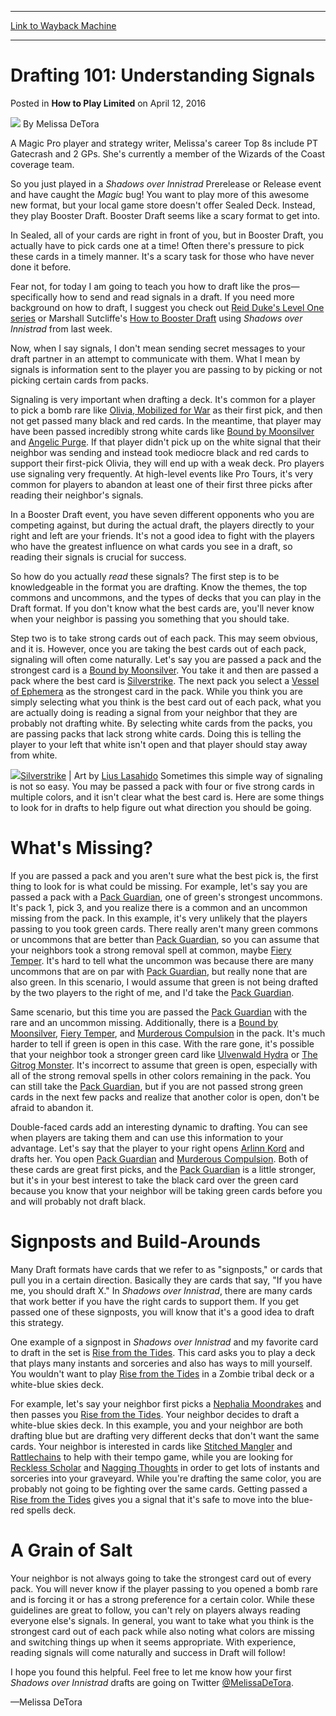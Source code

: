 
---
[Link to Wayback Machine](https://web.archive.org/web/20160416023719/http://magic.wizards.com/en/articles/archive/how-play-limited/drafting-101-understanding-signals-2016-04-12)

[_metadata_:author]:- "Melissa DeTora"
[_metadata_:description]:- "Booster Draft can be very intimidating at first glance, but Melissa has a few tips that will help you find success in the format."
[_metadata_:generator]:- "Drupal 7 (http://drupal.org)"
[_metadata_:node]:- "1016626"
[_metadata_:publish_date]:- "2016-04-12"
[_metadata_:source]:- "div-main-content"
[_metadata_:title]:- "Drafting 101: Understanding Signals"
[_metadata_:wayback_capture_timestamp]:- "2016-04-16 02:37:19"
[_metadata_:wayback_raw_url]:- "https://web.archive.org/web/20160416023719id_/http://magic.wizards.com/en/articles/archive/how-play-limited/drafting-101-understanding-signals-2016-04-12"
[_metadata_:wayback_url]:- "http://magic.wizards.com/en/articles/archive/how-play-limited/drafting-101-understanding-signals-2016-04-12"
---


Drafting 101: Understanding Signals
===================================



 Posted in **How to Play Limited**
 on April 12, 2016 






![](https://media.magic.wizards.com/styles/auth_small/public/images/person/Melissa_DeTora.jpg)
By Melissa DeTora




 A Magic Pro player and strategy writer, Melissa's career Top 8s include PT Gatecrash and 2 GPs. She's currently a member of the Wizards of the Coast coverage team. 






So you just played in a *Shadows over Innistrad* Prerelease or Release event and have caught the *Magic* bug! You want to play more of this awesome new format, but your local game store doesn't offer Sealed Deck. Instead, they play Booster Draft. Booster Draft seems like a scary format to get into.


In Sealed, all of your cards are right in front of you, but in Booster Draft, you actually have to pick cards one at a time! Often there's pressure to pick these cards in a timely manner. It's a scary task for those who have never done it before.


Fear not, for today I am going to teach you how to draft like the pros—specifically how to send and read signals in a draft. If you need more background on how to draft, I suggest you check out [Reid Duke's Level One series](http://magic.wizards.com/en/articles/archive/level-one/level-one-full-course-2015-10-05) or Marshall Sutcliffe's [How to Booster Draft](http://magic.wizards.com/en/articles/archive/how-play-limited/how-booster-draft-2016-04-05) using *Shadows over Innistrad* from last week.


Now, when I say signals, I don't mean sending secret messages to your draft partner in an attempt to communicate with them. What I mean by signals is information sent to the player you are passing to by picking or not picking certain cards from packs.


Signaling is very important when drafting a deck. It's common for a player to pick a bomb rare like [Olivia, Mobilized for War](http://gatherer.wizards.com/Pages/Card/Details.aspx?name=Olivia%2C+Mobilized+for+War) as their first pick, and then not get passed many black and red cards. In the meantime, that player may have been passed incredibly strong white cards like [Bound by Moonsilver](http://gatherer.wizards.com/Pages/Card/Details.aspx?name=Bound+by+Moonsilver) and [Angelic Purge](http://gatherer.wizards.com/Pages/Card/Details.aspx?name=Angelic+Purge). If that player didn't pick up on the white signal that their neighbor was sending and instead took mediocre black and red cards to support their first-pick Olivia, they will end up with a weak deck. Pro players use signaling very frequently. At high-level events like Pro Tours, it's very common for players to abandon at least one of their first three picks after reading their neighbor's signals.


In a Booster Draft event, you have seven different opponents who you are competing against, but during the actual draft, the players directly to your right and left are your friends. It's not a good idea to fight with the players who have the greatest influence on what cards you see in a draft, so reading their signals is crucial for success.


So how do you actually *read* these signals? The first step is to be knowledgeable in the format you are drafting. Know the themes, the top commons and uncommons, and the types of decks that you can play in the Draft format. If you don't know what the best cards are, you'll never know when your neighbor is passing you something that you should take.


Step two is to take strong cards out of each pack. This may seem obvious, and it is. However, once you are taking the best cards out of each pack, signaling will often come naturally. Let's say you are passed a pack and the strongest card is a [Bound by Moonsilver](http://gatherer.wizards.com/Pages/Card/Details.aspx?name=Bound+by+Moonsilver). You take it and then are passed a pack where the best card is [Silverstrike](http://gatherer.wizards.com/Pages/Card/Details.aspx?name=Silverstrike). The next pack you select a [Vessel of Ephemera](http://gatherer.wizards.com/Pages/Card/Details.aspx?name=Vessel+of+Ephemera) as the strongest card in the pack. While you think you are simply selecting what you think is the best card out of each pack, what you are actually doing is reading a signal from your neighbor that they are probably not drafting white. By selecting white cards from the packs, you are passing packs that lack strong white cards. Doing this is telling the player to your left that white isn't open and that player should stay away from white.



![](https://media.wizards.com/2016/images/daily/cardart_SOI_Silverstrike.jpg)[Silverstrike](http://gatherer.wizards.com/Pages/Card/Details.aspx?name=Silverstrike) | Art by [Lius Lasahido](http://gatherer.wizards.com/Pages/Search/Default.aspx?output=spoiler&method=visual&action=advanced&artist=+%5b%22Lius+Lasahido%22%5d)
Sometimes this simple way of signaling is not so easy. You may be passed a pack with four or five strong cards in multiple colors, and it isn't clear what the best card is. Here are some things to look for in drafts to help figure out what direction you should be going.


What's Missing?
===============


If you are passed a pack and you aren't sure what the best pick is, the first thing to look for is what could be missing. For example, let's say you are passed a pack with a [Pack Guardian](http://gatherer.wizards.com/Pages/Card/Details.aspx?name=Pack+Guardian), one of green's strongest uncommons. It's pack 1, pick 3, and you realize there is a common and an uncommon missing from the pack. In this example, it's very unlikely that the players passing to you took green cards. There really aren't many green commons or uncommons that are better than [Pack Guardian](http://gatherer.wizards.com/Pages/Card/Details.aspx?name=Pack+Guardian), so you can assume that your neighbors took a strong removal spell at common, maybe [Fiery Temper](http://gatherer.wizards.com/Pages/Card/Details.aspx?name=Fiery+Temper). It's hard to tell what the uncommon was because there are many uncommons that are on par with [Pack Guardian](http://gatherer.wizards.com/Pages/Card/Details.aspx?name=Pack+Guardian), but really none that are also green. In this scenario, I would assume that green is not being drafted by the two players to the right of me, and I'd take the [Pack Guardian](http://gatherer.wizards.com/Pages/Card/Details.aspx?name=Pack+Guardian).


Same scenario, but this time you are passed the [Pack Guardian](http://gatherer.wizards.com/Pages/Card/Details.aspx?name=Pack+Guardian) with the rare and an uncommon missing. Additionally, there is a [Bound by Moonsilver](http://gatherer.wizards.com/Pages/Card/Details.aspx?name=Bound+by+Moonsilver), [Fiery Temper](http://gatherer.wizards.com/Pages/Card/Details.aspx?name=Fiery+Temper), and [Murderous Compulsion](http://gatherer.wizards.com/Pages/Card/Details.aspx?name=Murderous+Compulsion) in the pack. It's much harder to tell if green is open in this case. With the rare gone, it's possible that your neighbor took a stronger green card like [Ulvenwald Hydra](http://gatherer.wizards.com/Pages/Card/Details.aspx?name=Ulvenwald+Hydra) or [The Gitrog Monster](http://gatherer.wizards.com/Pages/Card/Details.aspx?name=The+Gitrog+Monster). It's incorrect to assume that green is open, especially with all of the strong removal spells in other colors remaining in the pack. You can still take the [Pack Guardian](http://gatherer.wizards.com/Pages/Card/Details.aspx?name=Pack+Guardian), but if you are not passed strong green cards in the next few packs and realize that another color is open, don't be afraid to abandon it.


Double-faced cards add an interesting dynamic to drafting. You can see when players are taking them and can use this information to your advantage. Let's say that the player to your right opens [Arlinn Kord](http://gatherer.wizards.com/Pages/Card/Details.aspx?name=Arlinn+Kord) and drafts her. You open [Pack Guardian](http://gatherer.wizards.com/Pages/Card/Details.aspx?name=Pack+Guardian) and [Murderous Compulsion](http://gatherer.wizards.com/Pages/Card/Details.aspx?name=Murderous+Compulsion). Both of these cards are great first picks, and the [Pack Guardian](http://gatherer.wizards.com/Pages/Card/Details.aspx?name=Pack+Guardian) is a little stronger, but it's in your best interest to take the black card over the green card because you know that your neighbor will be taking green cards before you and will probably not draft black.


Signposts and Build-Arounds
===========================


Many Draft formats have cards that we refer to as "signposts," or cards that pull you in a certain direction. Basically they are cards that say, "If you have me, you should draft X." In *Shadows over Innistrad*, there are many cards that work better if you have the right cards to support them. If you get passed one of these signposts, you will know that it's a good idea to draft this strategy.


One example of a signpost in *Shadows over Innistrad* and my favorite card to draft in the set is [Rise from the Tides](http://gatherer.wizards.com/Pages/Card/Details.aspx?name=Rise+from+the+Tides). This card asks you to play a deck that plays many instants and sorceries and also has ways to mill yourself. You wouldn't want to play [Rise from the Tides](http://gatherer.wizards.com/Pages/Card/Details.aspx?name=Rise+from+the+Tides) in a Zombie tribal deck or a white-blue skies deck.


For example, let's say your neighbor first picks a [Nephalia Moondrakes](http://gatherer.wizards.com/Pages/Card/Details.aspx?name=Nephalia+Moondrakes) and then passes you [Rise from the Tides](http://gatherer.wizards.com/Pages/Card/Details.aspx?name=Rise+from+the+Tides). Your neighbor decides to draft a white-blue skies deck. In this example, you and your neighbor are both drafting blue but are drafting very different decks that don't want the same cards. Your neighbor is interested in cards like [Stitched Mangler](http://gatherer.wizards.com/Pages/Card/Details.aspx?name=Stitched+Mangler) and [Rattlechains](http://gatherer.wizards.com/Pages/Card/Details.aspx?name=Rattlechains) to help with their tempo game, while you are looking for [Reckless Scholar](http://gatherer.wizards.com/Pages/Card/Details.aspx?name=Reckless+Scholar) and [Nagging Thoughts](http://gatherer.wizards.com/Pages/Card/Details.aspx?name=Nagging+Thoughts) in order to get lots of instants and sorceries into your graveyard. While you're drafting the same color, you are probably not going to be fighting over the same cards. Getting passed a [Rise from the Tides](http://gatherer.wizards.com/Pages/Card/Details.aspx?name=Rise+from+the+Tides) gives you a signal that it's safe to move into the blue-red spells deck.


A Grain of Salt
===============


Your neighbor is not always going to take the strongest card out of every pack. You will never know if the player passing to you opened a bomb rare and is forcing it or has a strong preference for a certain color. While these guidelines are great to follow, you can't rely on players always reading everyone else's signals. In general, you want to take what you think is the strongest card out of each pack while also noting what colors are missing and switching things up when it seems appropriate. With experience, reading signals will come naturally and success in Draft will follow!


I hope you found this helpful. Feel free to let me know how your first *Shadows over Innistrad* drafts are going on Twitter [@MelissaDeTora](http://www.twitter.com/MelissaDeTora).


—Melissa DeTora








